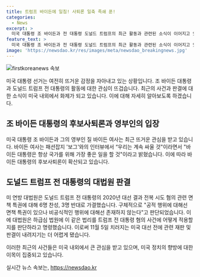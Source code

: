 ```yaml
---
title: 트럼프 바이든에 일침! 사퇴론 일축 족쇄 푼!
categories:
  - News
excerpt: >
  미국 대통령 조 바이든과 전 대통령 도널드 트럼프의 최근 활동과 관련된 소식이 이어지고 있다. 조 바이든 대통령의 후보사퇴론이 확산되는 가운데, 영부인 질 바이든 여사가 우리는 계속 싸울 것이라고 강조했으며, 블링컨 국무부 장관도 그를 옹호하고 있다. 한편, 도널드 트럼프 전 대통령은 연방 대법원의 판결로 11월 대선과 관련한 족쇄를 풀었으나, 대법원은 트럼프 전 대통령의 2020년 대선 결과 전복 시도 관련 면책 특권에 대해 찬성 6, 반대 3으로 결정했다. 이에 대해 하급심 법원이 판단을 내릴 예정이다.
feature_text: >
  미국 대통령 조 바이든과 전 대통령 도널드 트럼프의 최근 활동과 관련된 소식이 이어지고 있다. 조 바이든 대통령의 후보사퇴론이 확산되는 가운데, 영부인 질 바이든 여사가 우리는 계속 싸울 것이라고 강조했으며, 블링컨 국무부 장관도 그를 옹호하고 있다. 한편, 도널드 트럼프 전 대통령은 연방 대법원의 판결로 11월 대선과 관련한 족쇄를 풀었으나, 대법원은 트럼프 전 대통령의 2020년 대선 결과 전복 시도 관련 면책 특권에 대해 찬성 6, 반대 3으로 결정했다. 이에 대해 하급심 법원이 판단을 내릴 예정이다.
image: 'https://newsdao.kr/res/images/meta/newsdao_breakingnews.jpg'
---
```


<p><img src="https://newsdao.kr/res/images/meta/newsdao_breakingnews.jpg" alt="firstkoreanews 속보" /></p>

<p data-ke-size="size16">미국 대통령 선거는 여전히 뜨거운 감정을 자아내고 있는 상황입니다. 조 바이든 대통령과 도널드 트럼프 전 대통령의 활동에 대한 관심이 뜨겁습니다. 최근의 사건과 판결에 대한 소식이 미국 내외에서 화제가 되고 있습니다. 이에 대해 자세히 알아보도록 하겠습니다.</p>

<h2 data-ke-size="size26">조 바이든 대통령의 후보사퇴론과 영부인의 입장</h2>

<p>미국 대통령 조 바이든과 그의 영부인 질 바이든 여사는 최근 뜨거운 관심을 받고 있습니다. 바이든 여사는 패션잡지 '보그'와의 인터뷰에서 “우리는 계속 싸울 것"이라면서 "바이든 대통령은 항상 국가를 위해 가장 좋은 일을 할 것"이라고 밝혔습니다. 이에 따라 바이든 대통령의 후보사퇴론이 확산되고 있습니다.</p>

<h2 data-ke-size="size26">도널드 트럼프 전 대통령의 대법원 판결</h2>

<p>미 연방 대법원은 도널드 트럼프 전 대통령의 2020년 대선 결과 전복 시도 혐의 관련 면책 특권에 대해 6명 찬성, 3명 반대로 가결했습니다. 구체적으로 "공적 행위에 대해선 면책 특권이 있으나 비공식적인 행위에 대해선 존재하지 않는다"고 판단되었습니다. 이에 대법원은 하급심 법원에 이 같은 법리를 트럼프 전 대통령 혐의 사건에 어떻게 적용할지를 판단하라고 명령했습니다. 이로써 11월 5일 치러지는 미국 대선 전에 관련 재판 및 판결이 내려지기는 더 어렵게 됐습니다.</p>

<p>이러한 최근의 사건들은 미국 내외에서 큰 관심을 받고 있으며, 미국 정치의 향방에 대한 이목이 집중되고 있습니다.</p></p>
실시간 뉴스 속보는, <a href="https://newsdao.kr" rel="dofollow">https://newsdao.kr</a>


